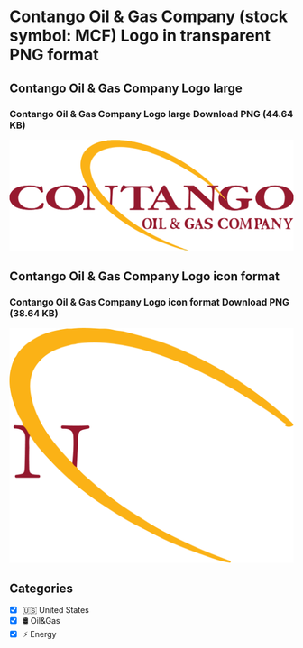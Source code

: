 # Contango Oil & Gas Company (stock symbol: MCF) Logo in transparent PNG format

## Contango Oil & Gas Company Logo large

### Contango Oil & Gas Company Logo large Download PNG (44.64 KB)

![Contango Oil & Gas Company Logo large Download PNG (44.64 KB)](/img/orig/MCF_BIG-ab71ee6f.png)

## Contango Oil & Gas Company Logo icon format

### Contango Oil & Gas Company Logo icon format Download PNG (38.64 KB)

![Contango Oil & Gas Company Logo icon format Download PNG (38.64 KB)](/img/orig/MCF-1025bbb1.png)



## Categories
- [x] 🇺🇸 United States
- [x] 🛢 Oil&Gas
- [x] ⚡ Energy

